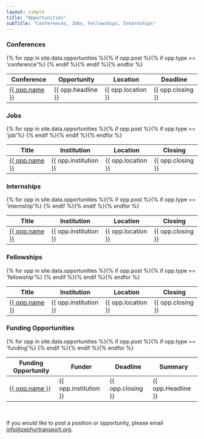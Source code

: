 ```yaml
---
layout: simple
title: "Opportunities"
subTitle: "Conferences, Jobs, Fellowships, Internships"
---
```

### Conferences

<table style="width:100%;">
<thead>
<tr>
  <th>Conference</th>
  <th>Opportunity</th>
  <th>Location</th>
  <th>Deadline</th>
</tr>
</thead>
{% for opp in site.data.opportunities %}{% if opp.post %}{% if opp.type == 'conference'%}
<tr>
   <td><a href='{{ opp.link }}'>{{ opp.name }}</a></td>
   <td>{{ opp.headline }}</td>
   <td>{{ opp.location }}</td>
   <td>{{ opp.closing }}</td>
</tr>
{% endif %}{% endif %}{% endfor %}
</table>

### Jobs

<table style="width:100%;">
<thead>
<tr>
  <th>Title</th>
  <th>Institution</th>
  <th>Location</th>
  <th>Closing</th>
</tr>
</thead>
{% for opp in site.data.opportunities %}{% if opp.post %}{% if opp.type == 'job'%}
<tr>
   <td><a href='{{ opp.link }}'>{{ opp.name }}</a></td>
   <td>{{ opp.institution }}</td>
   <td>{{ opp.location }}</td>
   <td>{{ opp.closing }}</td>
</tr>
{% endif %}{% endif %}{% endfor %}
</table>

### Internships

<table style="width:100%;">
<thead>
<tr>
  <th>Title</th>
  <th>Institution</th>
  <th>Location</th>
  <th>Closing</th>
</tr>
</thead>
{% for opp in site.data.opportunities %}{% if opp.post %}{% if opp.type == 'internship'%}
<tr>
   <td><a href='{{ opp.link }}'>{{ opp.name }}</a></td>
   <td>{{ opp.institution }}</td>
   <td>{{ opp.location }}</td>
   <td>{{ opp.closing }}</td>
</tr>
{% endif %}{% endif %}{% endfor %}
</table>

### Fellowships

<table style="width:100%;">
<thead>
<tr>
  <th>Title</th>
  <th>Institution</th>
  <th>Location</th>
  <th>Closing</th>
</tr>
</thead>
{% for opp in site.data.opportunities %}{% if opp.post %}{% if opp.type == 'fellowship'%}
<tr>
   <td><a href='{{ opp.link }}'>{{ opp.name }}</a></td>
   <td>{{ opp.institution }}</td>
   <td>{{ opp.location }}</td>
   <td>{{ opp.closing }}</td>
</tr>
{% endif %}{% endif %}{% endfor %}
</table>

### Funding Opportunities

<table style="width:100%;">
<thead>
<tr>
  <th>Funding Opportunity</th>
  <th>Funder</th>
  <th>Deadline</th>
  <th>Summary</th>
</tr>
</thead>
{% for opp in site.data.opportunities %}{% if opp.post %}{% if opp.type == 'funding'%}
<tr>
   <td><a href='{{ opp.link }}'>{{ opp.name }}</a></td>
   <td>{{ opp.institution }}</td>
   <td>{{ opp.closing }}</td>
   <td>{{ opp.Headline }}</td>
</tr>
{% endif %}{% endif %}{% endfor %}
</table>

<br/>
<p>If you would like to post a position or opportunity, please email <a href='mailto:info@zephyrtransport.org'>info@zephyrtransport.org</a>.
